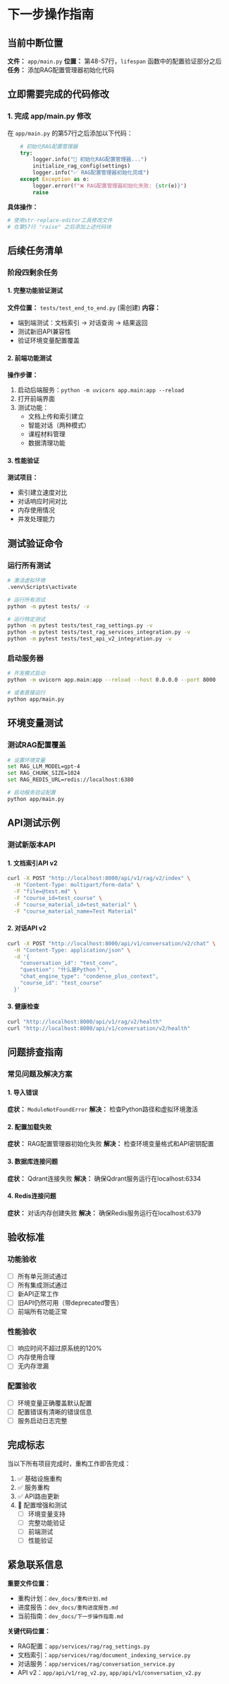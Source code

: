 # 下一步操作指南

## 当前中断位置

**文件：** `app/main.py`
**位置：** 第48-57行，`lifespan` 函数中的配置验证部分之后
**任务：** 添加RAG配置管理器初始化代码

## 立即需要完成的代码修改

### 1. 完成 app/main.py 修改

在 `app/main.py` 的第57行之后添加以下代码：

```python
    # 初始化RAG配置管理器
    try:
        logger.info("🔧 初始化RAG配置管理器...")
        initialize_rag_config(settings)
        logger.info("✅ RAG配置管理器初始化完成")
    except Exception as e:
        logger.error(f"❌ RAG配置管理器初始化失败: {str(e)}")
        raise
```

**具体操作：**
```bash
# 使用str-replace-editor工具修改文件
# 在第57行 "raise" 之后添加上述代码块
```

## 后续任务清单

### 阶段四剩余任务

#### 1. 完整功能验证测试
**文件位置：** `tests/test_end_to_end.py` (需创建)
**内容：**
- 端到端测试：文档索引 → 对话查询 → 结果返回
- 测试新旧API兼容性
- 验证环境变量配置覆盖

#### 2. 前端功能测试
**操作步骤：**
1. 启动后端服务：`python -m uvicorn app.main:app --reload`
2. 打开前端界面
3. 测试功能：
   - 文档上传和索引建立
   - 智能对话（两种模式）
   - 课程材料管理
   - 数据清理功能

#### 3. 性能验证
**测试项目：**
- 索引建立速度对比
- 对话响应时间对比
- 内存使用情况
- 并发处理能力

## 测试验证命令

### 运行所有测试
```bash
# 激活虚拟环境
.venv\Scripts\activate

# 运行所有测试
python -m pytest tests/ -v

# 运行特定测试
python -m pytest tests/test_rag_settings.py -v
python -m pytest tests/test_rag_services_integration.py -v
python -m pytest tests/test_api_v2_integration.py -v
```

### 启动服务器
```bash
# 开发模式启动
python -m uvicorn app.main:app --reload --host 0.0.0.0 --port 8000

# 或者直接运行
python app/main.py
```

## 环境变量测试

### 测试RAG配置覆盖
```bash
# 设置环境变量
set RAG_LLM_MODEL=gpt-4
set RAG_CHUNK_SIZE=1024
set RAG_REDIS_URL=redis://localhost:6380

# 启动服务验证配置
python app/main.py
```

## API测试示例

### 测试新版本API

#### 1. 文档索引API v2
```bash
curl -X POST "http://localhost:8000/api/v1/rag/v2/index" \
  -H "Content-Type: multipart/form-data" \
  -F "file=@test.md" \
  -F "course_id=test_course" \
  -F "course_material_id=test_material" \
  -F "course_material_name=Test Material"
```

#### 2. 对话API v2
```bash
curl -X POST "http://localhost:8000/api/v1/conversation/v2/chat" \
  -H "Content-Type: application/json" \
  -d '{
    "conversation_id": "test_conv",
    "question": "什么是Python？",
    "chat_engine_type": "condense_plus_context",
    "course_id": "test_course"
  }'
```

#### 3. 健康检查
```bash
curl "http://localhost:8000/api/v1/rag/v2/health"
curl "http://localhost:8000/api/v1/conversation/v2/health"
```

## 问题排查指南

### 常见问题及解决方案

#### 1. 导入错误
**症状：** `ModuleNotFoundError`
**解决：** 检查Python路径和虚拟环境激活

#### 2. 配置加载失败
**症状：** RAG配置管理器初始化失败
**解决：** 检查环境变量格式和API密钥配置

#### 3. 数据库连接问题
**症状：** Qdrant连接失败
**解决：** 确保Qdrant服务运行在localhost:6334

#### 4. Redis连接问题
**症状：** 对话内存创建失败
**解决：** 确保Redis服务运行在localhost:6379

## 验收标准

### 功能验收
- [ ] 所有单元测试通过
- [ ] 所有集成测试通过
- [ ] 新API正常工作
- [ ] 旧API仍然可用（带deprecated警告）
- [ ] 前端所有功能正常

### 性能验收
- [ ] 响应时间不超过原系统的120%
- [ ] 内存使用合理
- [ ] 无内存泄漏

### 配置验收
- [ ] 环境变量正确覆盖默认配置
- [ ] 配置错误有清晰的错误信息
- [ ] 服务启动日志完整

## 完成标志

当以下所有项目完成时，重构工作即告完成：

1. ✅ 基础设施重构
2. ✅ 服务重构  
3. ✅ API路由更新
4. 🔄 配置增强和测试
   - [ ] 环境变量支持
   - [ ] 完整功能验证
   - [ ] 前端测试
   - [ ] 性能验证

## 紧急联系信息

**重要文件位置：**
- 重构计划：`dev_docs/重构计划.md`
- 进度报告：`dev_docs/重构进度报告.md`
- 当前指南：`dev_docs/下一步操作指南.md`

**关键代码位置：**
- RAG配置：`app/services/rag/rag_settings.py`
- 文档索引：`app/services/rag/document_indexing_service.py`
- 对话服务：`app/services/rag/conversation_service.py`
- API v2：`app/api/v1/rag_v2.py`, `app/api/v1/conversation_v2.py`
